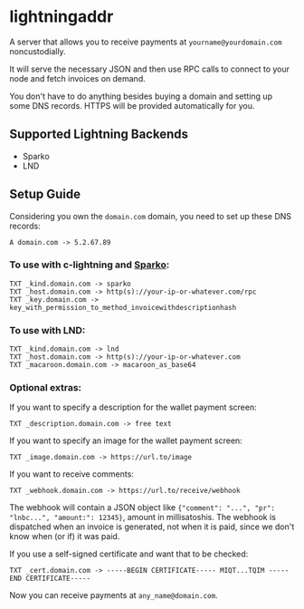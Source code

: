 # lightningaddr

A server that allows you to receive payments at `yourname@yourdomain.com` noncustodially.

It will serve the necessary JSON and then use RPC calls to connect to your node and fetch invoices on demand.

You don't have to do anything besides buying a domain and setting up some DNS records. HTTPS will be provided automatically for you.

## Supported Lightning Backends

  - Sparko
  - LND

## Setup Guide

Considering you own the `domain.com` domain, you need to set up these DNS records:

```
A domain.com -> 5.2.67.89
```

### To use with c-lightning and [Sparko](https://github.com/fiatjaf/sparko):
```
TXT _kind.domain.com -> sparko
TXT _host.domain.com -> http(s)://your-ip-or-whatever.com/rpc
TXT _key.domain.com -> key_with_permission_to_method_invoicewithdescriptionhash
```

### To use with LND:
```
TXT _kind.domain.com -> lnd
TXT _host.domain.com -> http(s)://your-ip-or-whatever.com
TXT _macaroon.domain.com -> macaroon_as_base64
```

### Optional extras:

If you want to specify a description for the wallet payment screen:
```
TXT _description.domain.com -> free text
```

If you want to specify an image for the wallet payment screen:
```
TXT _image.domain.com -> https://url.to/image
```

If you want to receive comments:
```
TXT _webhook.domain.com -> https://url.to/receive/webhook
```

The webhook will contain a JSON object like `{"comment": "...", "pr": "lnbc...", "amount:": 12345}`, amount in millisatoshis. The webhook is dispatched when an invoice is generated, not when it is paid, since we don't know when (or if) it was paid.

If you use a self-signed certificate and want that to be checked:
```
TXT _cert.domain.com -> -----BEGIN CERTIFICATE----- MIQT...TQIM -----END CERTIFICATE-----
```

Now you can receive payments at `any_name@domain.com`.
